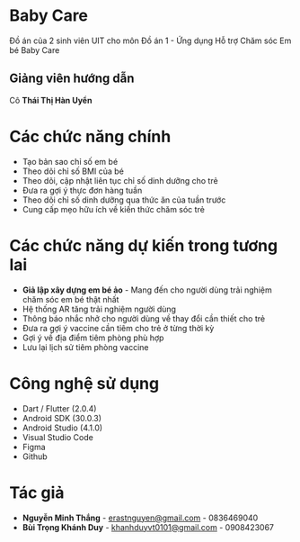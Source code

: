 # Baby Care
Đồ án của 2 sinh viên UIT cho môn Đồ án 1 - Ứng dụng Hỗ trợ Chăm sóc Em bé Baby Care

## Giảng viên hướng dẫn
Cô **Thái Thị Hàn Uyển**

# Các chức năng chính
- Tạo bản sao chỉ số em bé
- Theo dõi chỉ số BMI của bé
- Theo dõi, cập nhật liên tục chỉ số dinh dưỡng cho trẻ
- Đưa ra gợi ý thực đơn hàng tuần
- Theo dõi chỉ số dinh dưỡng qua thức ăn của tuần trước
- Cung cấp mẹo hữu ích về kiến thức chăm sóc trẻ

# Các chức năng dự kiến trong tương lai
- **Giả lập xây dựng em bé ảo** - Mang đến cho người dùng trải nghiệm chăm sóc em bé thật nhất
- Hệ thống AR tăng trải nghiệm người dùng
- Thông báo nhắc nhở cho người dùng về thay đổi cần thiết cho trẻ
- Đưa ra gợi ý vaccine cần tiêm cho trẻ ở từng thời kỳ
- Gợi ý về địa điểm tiêm phòng phù hợp
- Lưu lại lịch sử tiêm phòng vaccine

# Công nghệ sử dụng
- Dart / Flutter (2.0.4)
- Android SDK (30.0.3)
- Android Studio (4.1.0)
- Visual Studio Code
- Figma
- Github

# Tác giả
-  **Nguyễn Minh Thắng** - erastnguyen@gmail.com - 0836469040
-  **Bùi Trọng Khánh Duy** - khanhduyvt0101@gmail.com - 0908423067
